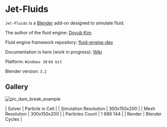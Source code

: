 # Jet-Fluids

`Jet-Fluids` is a [Blender](https://www.blender.org/) add-on designed to simulate fluid.

The author of the fluid engine: [Doyub Kim](https://github.com/doyubkim).

Fluid engine framework repository: [fluid-engine-dev](https://github.com/doyubkim/fluid-engine-dev)

Documentation is here (work in progress): [Wiki](https://github.com/PavelBlend/blender_jet_fluids_addon/wiki)

Platform: `Windows 10` `64 bit`

Blender version: `3.2`


## Gallery

![pic_dam_break_example](https://user-images.githubusercontent.com/7983249/183256559-53997375-95fe-49a5-bb11-47ad5a880596.gif)

| Solver                 | Particle in Cell |
| Simulation Resolution  | 300x150x200      |
| Mesh Resolution        | 300x150x200      |
| Particles Count        | 1 686 144        |
| Render                 | Blender Cycles   |
